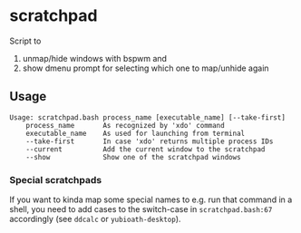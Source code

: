 # scratchpad

Script to
1. unmap/hide windows with bspwm and
2. show dmenu prompt for selecting which one to map/unhide again

## Usage
```
Usage: scratchpad.bash process_name [executable_name] [--take-first]
    process_name       As recognized by 'xdo' command
    executable_name    As used for launching from terminal
    --take-first       In case 'xdo' returns multiple process IDs
    --current          Add the current window to the scratchpad
    --show             Show one of the scratchpad windows
```

### Special scratchpads
If you want to kinda map some special names to e.g. run that command in a shell,
you need to add cases to the switch-case in `scratchpad.bash:67` accordingly
(see `ddcalc` or `yubioath-desktop`).
